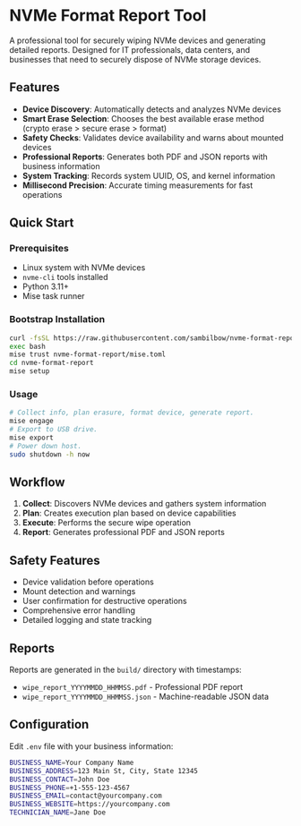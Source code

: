 # NVMe Format Report Tool

A professional tool for securely wiping NVMe devices and generating detailed reports. Designed for IT professionals, data centers, and businesses that need to securely dispose of NVMe storage devices.

## Features

- **Device Discovery**: Automatically detects and analyzes NVMe devices
- **Smart Erase Selection**: Chooses the best available erase method (crypto erase > secure erase > format)
- **Safety Checks**: Validates device availability and warns about mounted devices
- **Professional Reports**: Generates both PDF and JSON reports with business information
- **System Tracking**: Records system UUID, OS, and kernel information
- **Millisecond Precision**: Accurate timing measurements for fast operations

## Quick Start

### Prerequisites

- Linux system with NVMe devices
- `nvme-cli` tools installed
- Python 3.11+
- Mise task runner

### Bootstrap Installation

```bash
curl -fsSL https://raw.githubusercontent.com/sambilbow/nvme-format-report/main/bootstrap.sh | bash
exec bash
mise trust nvme-format-report/mise.toml
cd nvme-format-report
mise setup
```

### Usage

```bash
# Collect info, plan erasure, format device, generate report.
mise engage
# Export to USB drive.
mise export
# Power down host.
sudo shutdown -h now
```

## Workflow

1. **Collect**: Discovers NVMe devices and gathers system information
2. **Plan**: Creates execution plan based on device capabilities
3. **Execute**: Performs the secure wipe operation
4. **Report**: Generates professional PDF and JSON reports

## Safety Features

- Device validation before operations
- Mount detection and warnings
- User confirmation for destructive operations
- Comprehensive error handling
- Detailed logging and state tracking

## Reports

Reports are generated in the `build/` directory with timestamps:
- `wipe_report_YYYYMMDD_HHMMSS.pdf` - Professional PDF report
- `wipe_report_YYYYMMDD_HHMMSS.json` - Machine-readable JSON data

## Configuration

Edit `.env` file with your business information:
```bash
BUSINESS_NAME=Your Company Name
BUSINESS_ADDRESS=123 Main St, City, State 12345
BUSINESS_CONTACT=John Doe
BUSINESS_PHONE=+1-555-123-4567
BUSINESS_EMAIL=contact@yourcompany.com
BUSINESS_WEBSITE=https://yourcompany.com
TECHNICIAN_NAME=Jane Doe
```
